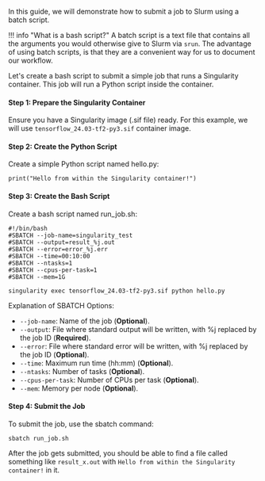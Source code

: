 In this guide, we will demonstrate how to submit a job to Slurm using a batch script. 

!!! info "What is a bash script?"
    A batch script is a text file that contains all the arguments you would otherwise give to Slurm via `srun`. The advantage of using batch scripts, is that they are a convenient way for us to document our workflow.

Let's create a bash script to submit a simple job that runs a Singularity container. This job will run a Python script inside the container.

#### Step 1: Prepare the Singularity Container

Ensure you have a Singularity image (.sif file) ready. For this example, we will use `tensorflow_24.03-tf2-py3.sif` container image.

#### Step 2: Create the Python Script
Create a simple Python script named hello.py:

```
print("Hello from within the Singularity container!")
```

#### Step 3: Create the Bash Script
Create a bash script named run_job.sh:

```
#!/bin/bash
#SBATCH --job-name=singularity_test
#SBATCH --output=result_%j.out
#SBATCH --error=error_%j.err
#SBATCH --time=00:10:00
#SBATCH --ntasks=1
#SBATCH --cpus-per-task=1
#SBATCH --mem=1G

singularity exec tensorflow_24.03-tf2-py3.sif python hello.py
```

Explanation of SBATCH Options:

- `--job-name`: Name of the job (<span style="font-weight: 700;">Optional</span>).
- `--output`: File where standard output will be written, with %j replaced by the job ID (<span style="font-weight: 700;">Required</span>).
- `--error`: File where standard error will be written, with %j replaced by the job ID (<span style="font-weight: 700;">Optional</span>).
- `--time`: Maximum run time (hh:mm) (<span style="font-weight: 700;">Optional</span>).
- `--ntasks`: Number of tasks (<span style="font-weight: 700;">Optional</span>).
- `--cpus-per-task`: Number of CPUs per task (<span style="font-weight: 700;">Optional</span>).
- `--mem`: Memory per node (<span style="font-weight: 700;">Optional</span>).

#### Step 4: Submit the Job
To submit the job, use the sbatch command:

```
sbatch run_job.sh
```

After the job gets submitted, you should be able to find a file called something like `result_x.out` with `Hello from within the Singularity container!` in it.
